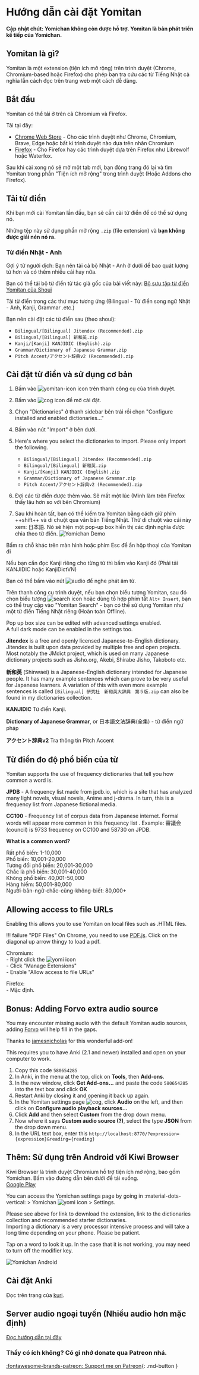 # Hướng dẫn cài đặt Yomitan

**Cập nhật chút: Yomichan không còn được hỗ trợ. Yomitan là bản phát triển kế tiếp của Yomichan.**

## Yomitan là gì?
Yomitan là một extension (tiện ích mở rộng) trên trình duyệt (Chrome, Chromium-based hoặc Firefox) cho phép bạn tra cứu các từ Tiếng Nhật cả nghĩa lẫn cách đọc trên trang web một cách dễ dàng.

## Bắt đầu
Yomitan có thể tải ở trên cả Chromium và Firefox.

Tải tại đây:

- [Chrome Web Store](https://chromewebstore.google.com/detail/yomitan/likgccmbimhjbgkjambclfkhldnlhbnn) - Cho các trình duyệt như Chrome, Chromium, Brave, Edge hoặc bất kì trình duyệt nào dựa trên nhân Chromium
- [Firefox](https://addons.mozilla.org/en-GB/firefox/addon/yomitan/) - Cho Firefox hay các trình duyệt dựa trên Firefox như Librewolf hoặc Waterfox.

Sau khi cài xong nó sẽ mở một tab mới, bạn đóng trang đó lại và tìm Yomitan trong phần "Tiện ích mở rộng" trong trình duyệt (Hoặc Addons cho Firefox).

## Tải từ điển

Khi bạn mới cài Yomitan lần đầu, bạn sẽ cần cài từ điển để có thể sử dụng nó.

Những tệp này sử dụng phần mở rộng `.zip` (file extension) và **bạn không được giải nén nó ra.**
  
### Từ điển Nhật - Anh

Gợi ý từ người dịch: Bạn nên tải cả bộ Nhật - Anh ở dưới để bao quát lượng từ hơn và có thêm nhiều cái hay nữa.

Bạn có thể tải bộ từ điển từ tác giả gốc của bài viết này: [Bộ sưu tập từ điển Yomitan của Shoui](https://learnjapanese.link/dictionaries)

Tải từ điển trong các thư mục tương ứng (Bilingual - Từ điển song ngữ Nhật - Anh, Kanji, Grammar .etc.) 

Bạn nên cài đặt các từ điển sau (theo shoui):

- `Bilingual/[Bilingual] Jitendex (Recommended).zip`  
- `Bilingual/[Bilingual] 新和英.zip`  
- `Kanji/[Kanji] KANJIDIC (English).zip`  
- `Grammar/Dictionary of Japanese Grammar.zip`  
- `Pitch Accent/アクセント辞典v2 (Recommended).zip`

## Cài đặt từ điển và sử dụng cơ bản
  
1. Bấm vào ![yomitan-icon](img/yomitan-icon.png) icon trên thanh công cụ của trình duyệt.  
2. Bấm vào ![cog](img/yomitan-cog.png) icon để mở cài đặt.  
3. Chọn "Dictionaries" ở thanh sidebar bên trái rồi chọn "Configure installed and enabled dictionaries…"  
4. Bấm vào nút "Import" ở bên dưới.  
5. Here's where you select the dictionaries to import. Please only import the following. 

    - `Bilingual/[Bilingual] Jitendex (Recommended).zip`  
    - `Bilingual/[Bilingual] 新和英.zip`  
    - `Kanji/[Kanji] KANJIDIC (English).zip`  
    - `Grammar/Dictionary of Japanese Grammar.zip` 
    - `Pitch Accent/アクセント辞典v2 (Recommended).zip`

6. Đợi các từ điển được thêm vào. Sẽ mất một lúc (Mình làm trên Firefox thấy lâu hơn so với bên Chromium)
7. Sau khi hoàn tất, bạn có thể kiểm tra Yomitan bằng cách giữ phím ++shift++ và di chuột qua văn bản Tiếng Nhật. Thử di chuột vào cái này xem: 日本語. Nó sẽ hiện một pop-up box hiển thị các định nghĩa được chia theo từ điển.
![Yomichan Demo](img/yomidemo1.png) 

Bấm ra chỗ khác trên màn hình hoặc phím Esc để ẩn hộp thoại của Yomitan đi

Nếu bạn cần đọc Kanji riêng cho từng từ thì bấm vào Kanji đó (Phải tải KANJIDIC hoặc KanjiDictVN)

Bạn có thể bấm vào nút ![audio](img/yomichan-audio.png) để nghe phát âm từ.

Trên thanh công cụ trình duyệt, nếu bạn chọn biểu tượng Yomitan, sau đó chọn biểu tượng ![search icon](img/yomitan-search.png) hoặc dùng tổ hợp phím tắt `Alt+ Insert`, bạn có thể truy cập vào "Yomitan Search" - bạn có thể sử dụng Yomitan như một từ điển Tiếng Nhật riêng (Hoàn toàn Offline).
 

Pop up box size can be edited with advanced settings enabled.  
A full dark mode can be enabled in the settings too.  

**Jitendex** is a free and openly licensed Japanese-to-English dictionary. Jitendex is built upon data provided by multiple free and open projects. Most notably the JMdict project, which is used on many Japanese dictionary projects such as Jisho.org, Akebi, Shirabe Jisho, Takoboto etc. 

**新和英** (Shinwaei) is a Japanese-English dictionary intended for Japanese people. It has many example sentences which can prove to be very useful for Japanese learners. A variation of this with even more example sentences is called `[Bilingual] 研究社　新和英大辞典　第５版.zip` can also be found in my dictionaries collection.  

**KANJIDIC** Từ điển Kanji.

**Dictionary of Japanese Grammar**, or 日本語文法辞典(全集) - từ điển ngữ pháp

**アクセント辞典v2** Tra thông tin Pitch Accent

## Từ điển đo độ phổ biến của từ 

Yomitan supports the use of frequency dictionaries that tell you how common a word is.  

**JPDB** - A frequency list made from jpdb.io, which is a site that has analyzed many light novels, visual novels, Anime and j-drama. In turn, this is a frequency list from Japanese fictional media.  

**CC100** - Frequency list of corpus data from Japanese internet. Formal words will appear more common in this frequency list . Example: 審議会 (council) is 9733 frequency on CC100 and 58730 on JPDB.  

**What is a common word?**  

Rất phổ biến: 1-10,000  
Phổ biến: 10,001-20,000    
Tương đối phổ biến: 20,001-30,000   
Chắc là phổ biến: 30,001-40,000  
Không phổ biến: 40,001-50,000  
Hàng hiếm: 50,001-80,000  
Người-bản-ngữ-chắc-cũng-không-biết: 80,000+  

## Allowing access to file URLs

Enabling this allows you to use Yomitan on local files such as .HTML files.  

!!! failure "PDF Files"
    On Chrome, you need to use [PDF.js](https://mozilla.github.io/pdf.js/web/viewer.html). Click on the diagonal up arrow thingy to load a pdf.  

Chromium:  
	- Right click the ![yomi icon](img/yomichan-icon.png)  
	- Click "Manage Extensions"  
	- Enable "Allow access to file URLs"  

Firefox:  
	- Mặc định.  

## Bonus: Adding Forvo extra audio source  

You may encounter missing audio with the default Yomitan audio sources, adding [Forvo](https://ja.forvo.com/) will help fill in the gaps.  

Thanks to [jamesnicholas](https://github.com/jamesnicolas/yomichan-forvo-server) for this wonderful add-on!

This requires you to have Anki (2.1 and newer) installed and open on your computer to work.  

1. Copy this code `580654285`
2. In Anki, in the menu at the top, click on **Tools**, then **Add-ons**.
3. In the new window, click **Get Add-ons...** and paste the code `580654285` into the text box and click **OK**
4. Restart Anki by closing it and opening it back up again.
5. In the Yomitan settings page ![cog](img/yomitan-cog.png), click **Audio** on the left, and then click on **Configure audio playback sources...**
6. Click **Add** and then select **Custom** from the drop down menu. 
7. Now where it says **Custom audio source (?)**, select the type **JSON** from the drop down menu.
8. In the URL text box, enter this `http://localhost:8770/?expression={expression}&reading={reading}`

## Thêm: Sử dụng trên Android với Kiwi Browser

Kiwi Browser là trình duyệt Chromium hỗ trợ tiện ích mở rộng, bao gồm Yomichan. Bấm vào đường dẫn bên dưới để tải xuống.  
[Google Play](https://play.google.com/store/apps/details?id=com.kiwibrowser.browser)  
 
You can access the Yomichan settings page by going in :material-dots-vertical: > Yomichan	![yomi icon](img/yomichan-icon.png) > Settings.  

Please see above for link to download the extension, link to the dictionaries collection and recommended starter dictionaries.  
Importing a dictionary is a very processor intensive process and will take a long time depending on your phone. Please be patient.  

Tap on a word to look it up. In the case that it is not working, you may need to turn off the modifier key.  

![Yomichan Android](img/yomichan_android_alt.png)  

## Cài đặt Anki

Đọc trên trang của [kuri](https://donkuri.github.io/learn-japanese/setup/#anki-setup).

## Server audio ngoại tuyến (Nhiều audio hơn mặc định)

[Đọc hướng dẫn tại đây](https://github.com/themoeway/local-audio-yomichan)  

### Thấy có ích không? Có gì nhớ donate qua Patreon nhá.
[:fontawesome-brands-patreon: Support me on Patreon](https://www.patreon.com/shoui){: .md-button }
